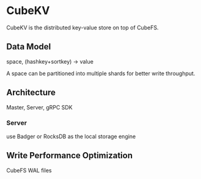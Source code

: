 # CubeKV

CubeKV is the distributed key-value store on top of CubeFS.

## Data Model

space, (hashkey+sortkey) -> value

A space can be partitioned into multiple shards for better write throughput.

## Architecture

Master, Server, gRPC SDK

### Server

use Badger or RocksDB as the local storage engine


## Write Performance Optimization

CubeFS WAL files


